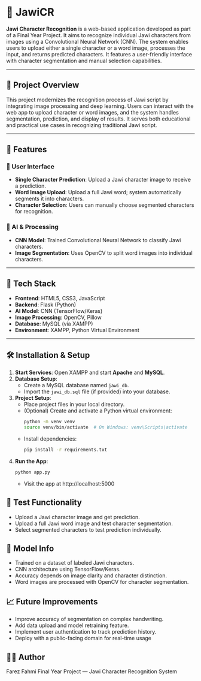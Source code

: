# 🧠 JawiCR

**Jawi Character Recognition** is a web-based application developed as part of a Final Year Project. It aims to recognize individual Jawi characters from images using a Convolutional Neural Network (CNN). The system enables users to upload either a single character or a word image, processes the input, and returns predicted characters. It features a user-friendly interface with character segmentation and manual selection capabilities.

---

## 🎯 Project Overview

This project modernizes the recognition process of Jawi script by integrating image processing and deep learning. Users can interact with the web app to upload character or word images, and the system handles segmentation, prediction, and display of results. It serves both educational and practical use cases in recognizing traditional Jawi script.

---

## 🚀 Features

### 👤 User Interface
- **Single Character Prediction**: Upload a Jawi character image to receive a prediction.
- **Word Image Upload**: Upload a full Jawi word; system automatically segments it into characters.
- **Character Selection**: Users can manually choose segmented characters for recognition.

### 🧠 AI & Processing
- **CNN Model**: Trained Convolutional Neural Network to classify Jawi characters.
- **Image Segmentation**: Uses OpenCV to split word images into individual characters.

---

## 🧰 Tech Stack

- **Frontend**: HTML5, CSS3, JavaScript  
- **Backend**: Flask (Python)  
- **AI Model**: CNN (TensorFlow/Keras)  
- **Image Processing**: OpenCV, Pillow  
- **Database**: MySQL (via XAMPP)  
- **Environment**: XAMPP, Python Virtual Environment

---

## 🛠️ Installation & Setup

1. **Start Services**: Open XAMPP and start **Apache** and **MySQL**.
2. **Database Setup**:
   - Create a MySQL database named `jawi_db`.
   - Import the `jawi_db.sql` file (if provided) into your database.
3. **Project Setup**:
   - Place project files in your local directory.
   - (Optional) Create and activate a Python virtual environment:
     ```bash
     python -m venv venv
     source venv/bin/activate  # On Windows: venv\Scripts\activate
     ```
   - Install dependencies:
     ```bash
     pip install -r requirements.txt
     ```
4. **Run the App**:
   ```bash
   python app.py
    ```
   - Visit the app at
   http://localhost:5000

## 🔐 Test Functionality

- Upload a Jawi character image and get prediction.
- Upload a full Jawi word image and test character segmentation.
- Select segmented characters to test prediction individually.

## 🧠 Model Info
- Trained on a dataset of labeled Jawi characters.
- CNN architecture using TensorFlow/Keras.
- Accuracy depends on image clarity and character distinction.
- Word images are processed with OpenCV for character segmentation.

## 📈 Future Improvements

- Improve accuracy of segmentation on complex handwriting.
- Add data upload and model retraining feature.
- Implement user authentication to track prediction history.
- Deploy with a public-facing domain for real-time usage

## 🙋‍♂️ Author
Farez Fahmi
Final Year Project — Jawi Character Recognition System
